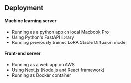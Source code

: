 ## Deployment

#### Machine learning server

- Running as a python app on local Macbook Pro
- Using Python's FastAPI library
- Running previously trained LoRA Stable Diffusion model

#### Front-end server

- Running as a web app on AWS
- Using Next.js (Node.js and React framework)
- Running as Docker container